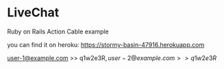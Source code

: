 # LiveChat
Ruby on Rails Action Cable example


you can find it on heroku: https://stormy-basin-47916.herokuapp.com


user-1@example.com >> q1w2e3R$, user-2@example.com >> q1w2e3R$